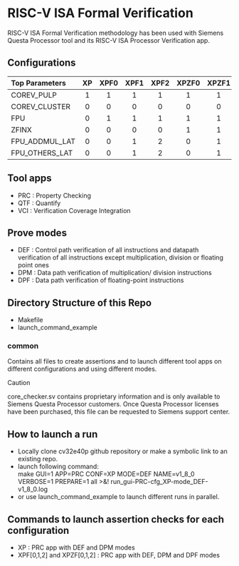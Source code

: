 # RISC-V ISA Formal Verification

RISC-V ISA Formal Verification methodology has been used with Siemens Questa Processor tool and its RISC-V ISA Processor Verification app.

## Configurations

  | Top Parameters     | XP     | XPF0     | XPF1     | XPF2     | XPZF0     | XPZF1     | XPZF2     |
  | :----------------- | :----: |:-------: | :------: | :------: | :-------: | :-------: | :-------: |
  | COREV_PULP         | 1      | 1        | 1        | 1        | 1         | 1         | 1         |
  | COREV_CLUSTER      | 0      | 0        | 0        | 0        | 0         | 0         | 0         |
  | FPU                | 0      | 1        | 1        | 1        | 1         | 1         | 1         |
  | ZFINX              | 0      | 0        | 0        | 0        | 1         | 1         | 1         |
  | FPU_ADDMUL_LAT     | 0      | 0        | 1        | 2        | 0         | 1         | 2         |
  | FPU_OTHERS_LAT     | 0      | 0        | 1        | 2        | 0         | 1         | 2         |

## Tool apps

- PRC : Property Checking
- QTF : Quantify
- VCI : Verification Coverage Integration

## Prove modes

- DEF : Control path verification of all instructions and datapath verification of all instructions except multiplication, division or floating point ones
- DPM : Data path verification of multiplication/ division instructions
- DPF : Data path verification of floating-point instructions

## Directory Structure of this Repo

- Makefile
- launch_command_example

### common
Contains all files to create assertions and to launch different tool apps on different configurations and using different modes.

> [!CAUTION]
> core_checker.sv contains proprietary information and is only available to Siemens Questa Processor customers.
> Once Questa Processor licenses have been purchased, this file can be requested to Siemens support center.

## How to launch a run

- Locally clone cv32e40p github repository or make a symbolic link to an existing repo.
- launch following command:<br>
  make GUI=1 APP=PRC CONF=XP MODE=DEF NAME=v1_8_0 VERBOSE=1 PREPARE=1 all >&! run_gui-PRC-cfg_XP-mode_DEF-v1_8_0.log
- or use launch_command_example to launch different runs in parallel.

## Commands to launch assertion checks for each configuration

- XP : PRC app with DEF and DPM modes
- XPF[0,1,2] and XPZF[0,1,2] : PRC app with DEF, DPM and DPF modes
